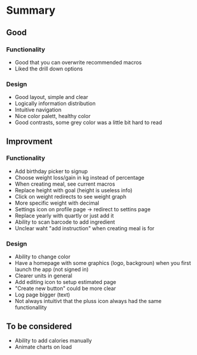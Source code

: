 # Summary

## Good

### Functionality

- Good that you can overwrite recommended macros
- Liked the drill down options

### Design

- Good layout, simple and clear
- Logically information distribution
- Intuitive navigation
- Nice color palett, healthy color
- Good contrasts, some grey color was a little bit hard to read

## Improvment

### Functionality

- Add birthday picker to signup
- Choose weight loss/gain in kg instead of percentage
- When creating meal, see current macros
- Replace height with goal (height is useless info)
- Click on weight redirects to see weight graph
- More specific weight with decimal
- Settings icon on profile page -> redirect to settins page
- Replace yearly with quartly or just add it
- Ability to scan barcode to add ingredient
- Unclear waht "add instruction" when creating meal is for

### Design

- Ability to change color
- Have a homepage with some graphics (logo, backgroun) when you first launch the app (not signed in)
- Clearer units in general
- Add editing icon to setup estimated page
- "Create new button" could be more clear
- Log page bigger (text)
- Not always intuitivt that the pluss icon always had the same functionallity

## To be considered

- Ability to add calories manually
- Animate charts on load
